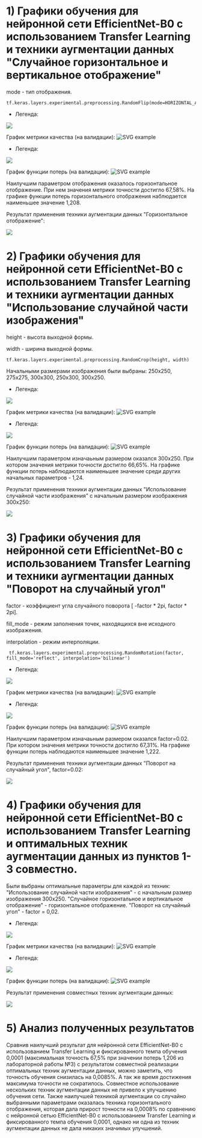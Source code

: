 # 1) Графики обучения для нейронной сети EfficientNet-B0 с использованием Transfer Learning и техники аугментации данных "Случайное горизонтальное и вертикальное отображение"

 mode - тип отображения.
```
tf.keras.layers.experimental.preprocessing.RandomFlip(mode=HORIZONTAL_AND_VERTICAL)
```

  - Легенда:

   ![](./Images/Flip_Acur.png)
  
   График метрики качества (на валидации):
   ![SVG example](./Images/epoch_categorical_accuracy_1.svg)

  - Легенда:

   ![](./Images/Flip_Loss.png)

  График функции потерь (на валидации):
   ![SVG example](./Images/epoch_loss_1.svg)

Наилучшим параметром отображения оказалось горизонтальное отображение. При нем значения метрики точности достигло 67,58%. На графике функции потерь горизонтального отображения наблюдается наименьшее значение 1,208. 

Результат применения техники аугментации данных "Горизонтальное отображение":

![](./Images/img_horizontal.jpg)

# 2) Графики обучения для нейронной сети EfficientNet-B0 с использованием Transfer Learning и техники аугментации данных "Использование случайной части изображения" 
  
  height - высота выходной формы.
  
  width - ширина выходной формы.
```
tf.keras.layers.experimental.preprocessing.RandomCrop(height, width)
```
 
 Начальными размерами изображения были выбраны: 250x250, 275x275, 300x300, 250x300, 300x250.
 
  - Легенда:

   ![](./Images/Crop_Accur.png)
  
   График метрики качества (на валидации):
   ![SVG example](./Images/epoch_categorical_accuracy_2.svg)
   
   - Легенда:

   ![](./Images/Crop_Loss.png)

  График функции потерь (на валидации):
   ![SVG example](./Images/epoch_loss_2.svg)
   
   Наилучшим параметром изначаьным размером оказался 300x250. При котором значения метрики точности достигло 66,65%. На графике функции потерь наблюдаются наименьшее значение среди других начальных параметров - 1,24. 
   
   Результат применения техники аугментации данных "Использование случайной части изображения" с начальным размером изображения 300x250:

![](./Images/img_crop.jpg)

# 3) Графики обучения для нейронной сети EfficientNet-B0 с использованием Transfer Learning и техники аугментации данных "Поворот на случайный угол"
 
 factor - коэффициент угла случайного поворота  [ -factor * 2pi, factor * 2pi].
 
 fill_mode - режим заполнения точек, находящихся вне исходного изображения.
 
 interpolation - режим интерполяции. 
```
 tf.keras.layers.experimental.preprocessing.RandomRotation(factor, fill_mode='reflect', interpolation='bilinear')
```

  - Легенда:

   ![](./Images/Rot_Accur.png)
  
   График метрики качества (на валидации):
   ![SVG example](./Images/epoch_categorical_accuracy_3.svg)
   
   - Легенда:

   ![](./Images/Rot_Locc.png)

  График функции потерь (на валидации):
   ![SVG example](./Images/epoch_loss_3.svg)
   
   Наилучшим параметром изначаьным размером оказался factor=0.02. При котором значения метрики точности достигло 67,31%. На графике функции потерь наблюдаются наименьшее значение 1,222. 
   
   Результат применения техники аугментации данных "Поворот на случайный угол", factor=0.02:

![](./Images/img_rotation.jpg)
   
   # 4) Графики обучения для нейронной сети EfficientNet-B0 с использованием Transfer Learning и оптимальных техник аугментации данных из пунктов 1-3 совместно. 
  
  Были выбраны оптимальные параметры для каждой из техник:
  "Использование случайной части изображения" - c начальным размер изображения 300x250.
  "Случайное горизонтальное и вертикальное отображение" - горизонтальное отображение.
  "Поворот на случайный угол" - factor = 0,02.
  
  - Легенда:

   ![](./Images/Com_Acc.png)
  
   График метрики качества (на валидации):
   ![SVG example](./Images/epoch_categorical_accuracy_4.svg)
   
   - Легенда:

   ![](./Images/Comb_Loss.png)

  График функции потерь (на валидации):
   ![SVG example](./Images/epoch_loss_4.svg)
   
   Результат применения совместных техник аугментации данных:

![](./Images/img_combination.jpg)

# 5) Анализ полученных результатов

   Сравнив наилучший результат для нейронной сети EfficientNet-B0 с использованием Transfer Learning и фиксированного темпа обучения 0,0001 (максимальная точность 67,5% при значении потерь 1,206 из лабораторной работы №3) с результатом совместной реализации оптимальных техник аугментации данных, можно заметить, что точность обучения снизилась на 0,0085%. А так же время достижения максимума точности не сократилось. Совместное использование нескольких техник аугментации данных не привело к улучшению обучения сети. Также наилучшей техникой аугментации со случайно выбранными параметрами оказалась техника горизонтального отображения, которая дала прирост точности на 0,0008% по сравнению с нейронной сетью EfficientNet-B0 с использованием Transfer Learning и фиксированного темпа обучения 0,0001, однако ни одна из техник аугментации данных не дала никаких значимых улучшений.
